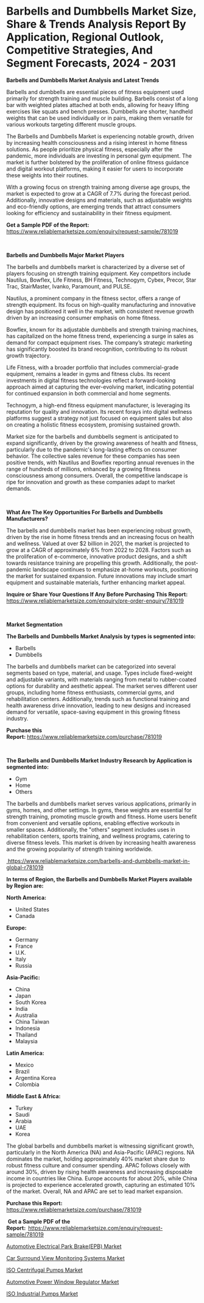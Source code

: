 <p><h1>Barbells and Dumbbells Market Size, Share & Trends Analysis Report By Application, Regional Outlook, Competitive Strategies, And Segment Forecasts, 2024 - 2031</h1></p><p><strong>Barbells and Dumbbells Market Analysis and Latest Trends</strong></p>
<p><p>Barbells and dumbbells are essential pieces of fitness equipment used primarily for strength training and muscle building. Barbells consist of a long bar with weighted plates attached at both ends, allowing for heavy lifting exercises like squats and bench presses. Dumbbells are shorter, handheld weights that can be used individually or in pairs, making them versatile for various workouts targeting different muscle groups.</p><p>The Barbells and Dumbbells Market is experiencing notable growth, driven by increasing health consciousness and a rising interest in home fitness solutions. As people prioritize physical fitness, especially after the pandemic, more individuals are investing in personal gym equipment. The market is further bolstered by the proliferation of online fitness guidance and digital workout platforms, making it easier for users to incorporate these weights into their routines.</p><p>With a growing focus on strength training among diverse age groups, the market is expected to grow at a CAGR of 7.7% during the forecast period. Additionally, innovative designs and materials, such as adjustable weights and eco-friendly options, are emerging trends that attract consumers looking for efficiency and sustainability in their fitness equipment.</p></p>
<p><strong>Get a Sample PDF of the Report:&nbsp;</strong> <a href="https://www.reliablemarketsize.com/enquiry/request-sample/781019?utm_campaign=1259&utm_medium=2&utm_source=Github&utm_content=ia&utm_term=15102024&utm_id=barbells-and-dumbbells">https://www.reliablemarketsize.com/enquiry/request-sample/781019</a></p>
<p>&nbsp;</p>
<p><strong>Barbells and Dumbbells Major Market Players</strong></p>
<p><p>The barbells and dumbbells market is characterized by a diverse set of players focusing on strength training equipment. Key competitors include Nautilus, Bowflex, Life Fitness, BH Fitness, Technogym, Cybex, Precor, Star Trac, StairMaster, Ivanko, Paramount, and PULSE.</p><p>Nautilus, a prominent company in the fitness sector, offers a range of strength equipment. Its focus on high-quality manufacturing and innovative design has positioned it well in the market, with consistent revenue growth driven by an increasing consumer emphasis on home fitness.</p><p>Bowflex, known for its adjustable dumbbells and strength training machines, has capitalized on the home fitness trend, experiencing a surge in sales as demand for compact equipment rises. The company’s strategic marketing has significantly boosted its brand recognition, contributing to its robust growth trajectory.</p><p>Life Fitness, with a broader portfolio that includes commercial-grade equipment, remains a leader in gyms and fitness clubs. Its recent investments in digital fitness technologies reflect a forward-looking approach aimed at capturing the ever-evolving market, indicating potential for continued expansion in both commercial and home segments.</p><p>Technogym, a high-end fitness equipment manufacturer, is leveraging its reputation for quality and innovation. Its recent forays into digital wellness platforms suggest a strategy not just focused on equipment sales but also on creating a holistic fitness ecosystem, promising sustained growth.</p><p>Market size for the barbells and dumbbells segment is anticipated to expand significantly, driven by the growing awareness of health and fitness, particularly due to the pandemic's long-lasting effects on consumer behavior. The collective sales revenue for these companies has seen positive trends, with Nautilus and Bowflex reporting annual revenues in the range of hundreds of millions, enhanced by a growing fitness consciousness among consumers. Overall, the competitive landscape is ripe for innovation and growth as these companies adapt to market demands.</p></p>
<p>&nbsp;</p>
<p><strong>What Are The Key Opportunities For Barbells and Dumbbells Manufacturers?</strong></p>
<p><p>The barbells and dumbbells market has been experiencing robust growth, driven by the rise in home fitness trends and an increasing focus on health and wellness. Valued at over $2 billion in 2021, the market is projected to grow at a CAGR of approximately 6% from 2022 to 2028. Factors such as the proliferation of e-commerce, innovative product designs, and a shift towards resistance training are propelling this growth. Additionally, the post-pandemic landscape continues to emphasize at-home workouts, positioning the market for sustained expansion. Future innovations may include smart equipment and sustainable materials, further enhancing market appeal.</p></p>
<p><strong>Inquire or Share Your Questions If Any Before Purchasing This Report:</strong> <a href="https://www.reliablemarketsize.com/enquiry/pre-order-enquiry/781019?utm_campaign=1259&utm_medium=2&utm_source=Github&utm_content=ia&utm_term=15102024&utm_id=barbells-and-dumbbells">https://www.reliablemarketsize.com/enquiry/pre-order-enquiry/781019</a></p>
<p>&nbsp;</p>
<p><strong>Market Segmentation</strong></p>
<p><strong>The Barbells and Dumbbells Market Analysis by types is segmented into:</strong></p>
<p><ul><li>Barbells</li><li>Dumbbells</li></ul></p>
<p><p>The barbells and dumbbells market can be categorized into several segments based on type, material, and usage. Types include fixed-weight and adjustable variants, with materials ranging from metal to rubber-coated options for durability and aesthetic appeal. The market serves different user groups, including home fitness enthusiasts, commercial gyms, and rehabilitation centers. Additionally, trends such as functional training and health awareness drive innovation, leading to new designs and increased demand for versatile, space-saving equipment in this growing fitness industry.</p></p>
<p><strong>Purchase this Report:&nbsp;</strong><a href="https://www.reliablemarketsize.com/purchase/781019?utm_campaign=1259&utm_medium=2&utm_source=Github&utm_content=ia&utm_term=15102024&utm_id=barbells-and-dumbbells">https://www.reliablemarketsize.com/purchase/781019</a></p>
<p>&nbsp;</p>
<p><strong>The Barbells and Dumbbells Market Industry Research by Application is segmented into:</strong></p>
<p><ul><li>Gym</li><li>Home</li><li>Others</li></ul></p>
<p><p>The barbells and dumbbells market serves various applications, primarily in gyms, homes, and other settings. In gyms, these weights are essential for strength training, promoting muscle growth and fitness. Home users benefit from convenient and versatile options, enabling effective workouts in smaller spaces. Additionally, the "others" segment includes uses in rehabilitation centers, sports training, and wellness programs, catering to diverse fitness levels. This market is driven by increasing health awareness and the growing popularity of strength training worldwide.</p></p>
<p><a href="https://www.reliablemarketsize.com/barbells-and-dumbbells-market-in-global-r781019?utm_campaign=1259&utm_medium=2&utm_source=Github&utm_content=ia&utm_term=15102024&utm_id=barbells-and-dumbbells">&nbsp;https://www.reliablemarketsize.com/barbells-and-dumbbells-market-in-global-r781019</a></p>
<p><strong>In terms of Region, the Barbells and Dumbbells Market Players available by Region are:</strong></p>
<p>
    <p> <strong> North America: </strong>
        <ul>
            <li>United States</li>
            <li>Canada</li>
        </ul>
        </p> 
    <p> <strong> Europe: </strong>
        <ul>
            <li>Germany</li>
            <li>France</li>
            <li>U.K.</li>
            <li>Italy</li>
            <li>Russia</li>
        </ul>
        </p> 
    <p> <strong> Asia-Pacific: </strong>
        <ul>
            <li>China</li>
            <li>Japan</li>
            <li>South Korea</li>
            <li>India</li>
            <li>Australia</li>
            <li>China Taiwan</li>
            <li>Indonesia</li>
            <li>Thailand</li>
            <li>Malaysia</li>
        </ul>
        </p> 
    <p> <strong> Latin America: </strong>
        <ul>
            <li>Mexico</li>
            <li>Brazil</li>
            <li>Argentina Korea</li>
            <li>Colombia</li>
        </ul>
        </p> 
    <p> <strong> Middle East & Africa: </strong>
        <ul>
            <li>Turkey</li>
            <li>Saudi</li>
            <li>Arabia</li>
            <li>UAE</li>
            <li>Korea</li>
        </ul>
    </p>
    </p>
<p><p>The global barbells and dumbbells market is witnessing significant growth, particularly in the North America (NA) and Asia-Pacific (APAC) regions. NA dominates the market, holding approximately 40% market share due to robust fitness culture and consumer spending. APAC follows closely with around 30%, driven by rising health awareness and increasing disposable income in countries like China. Europe accounts for about 20%, while China is projected to experience accelerated growth, capturing an estimated 10% of the market. Overall, NA and APAC are set to lead market expansion.</p></p>
<p><strong>Purchase this Report: </strong><a href="https://www.reliablemarketsize.com/purchase/781019?utm_campaign=1259&utm_medium=2&utm_source=Github&utm_content=ia&utm_term=15102024&utm_id=barbells-and-dumbbells">https://www.reliablemarketsize.com/purchase/781019</a></p>
<p>&nbsp;<strong>Get a Sample PDF of the Report:&nbsp;&nbsp;</strong><a href="https://www.reliablemarketsize.com/enquiry/request-sample/781019?utm_campaign=1259&utm_medium=2&utm_source=Github&utm_content=ia&utm_term=15102024&utm_id=barbells-and-dumbbells">https://www.reliablemarketsize.com/enquiry/request-sample/781019</a></p>
<p><strong></strong></p>
<p><p><a href="https://www.linkedin.com/pulse/automotive-electrical-park-brakeepb-market-trends-focusing-insight-aaiie?utm_campaign=1259&utm_medium=2&utm_source=Github&utm_content=ia&utm_term=15102024&utm_id=barbells-and-dumbbells">Automotive Electrical Park Brake(EPB) Market</a></p><p><a href="https://www.linkedin.com/pulse/car-surround-view-monitoring-systems-ecosystem-mapping-ie0ce?utm_campaign=1259&utm_medium=2&utm_source=Github&utm_content=ia&utm_term=15102024&utm_id=barbells-and-dumbbells">Car Surround View Monitoring Systems Market</a></p><p><a href="https://github.com/wendisyqf/Market-Research-Report-List-1/blob/main/iso-centrifugal-pumps-market.md?utm_campaign=1259&utm_medium=2&utm_source=Github&utm_content=ia&utm_term=15102024&utm_id=barbells-and-dumbbells">ISO Centrifugal Pumps Market</a></p><p><a href="https://www.linkedin.com/pulse/automotive-power-window-regulator-market-global-regional-qqvve?utm_campaign=1259&utm_medium=2&utm_source=Github&utm_content=ia&utm_term=15102024&utm_id=barbells-and-dumbbells">Automotive Power Window Regulator Market</a></p><p><a href="https://github.com/sharitatri97/Market-Research-Report-List-1/blob/main/iso-industrial-pumps-market.md?utm_campaign=1259&utm_medium=2&utm_source=Github&utm_content=ia&utm_term=15102024&utm_id=barbells-and-dumbbells">ISO Industrial Pumps Market</a></p></p>
